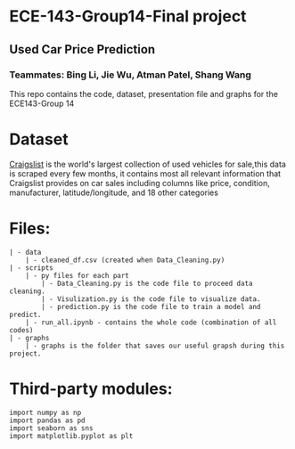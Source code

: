 # ECE-143-Group14-Final project
## Used Car Price Prediction
### Teammates: Bing Li, Jie Wu, Atman Patel, Shang Wang
This repo contains the code, dataset, presentation file and graphs for the ECE143-Group 14 

# Dataset
[Craigslist](https://www.kaggle.com/austinreese/craigslist-carstrucks-data)
is the world's largest collection of used vehicles for sale,this data is scraped every few months, it contains most all relevant information that Craigslist provides on car sales including columns like price, condition, manufacturer, latitude/longitude, and 18 other categories

# Files:
    | - data
        | - cleaned_df.csv (created when Data_Cleaning.py)
    | - scripts
        | - py files for each part
            | - Data_Cleaning.py is the code file to proceed data cleaning.
            | - Visulization.py is the code file to visualize data.
            | - prediction.py is the code file to train a model and predict.
        | - run_all.ipynb - contains the whole code (combination of all codes)
    | - graphs
        | - graphs is the folder that saves our useful grapsh during this project. 
 

# Third-party modules:
    import numpy as np
    import pandas as pd
    import seaborn as sns
    import matplotlib.pyplot as plt


